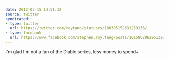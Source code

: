 ```yaml
---
date: 2012-03-15 14:51:12
source: twitter
syndicated:
- type: twitter
  url: https://twitter.com/roytang/statuses/180305152631259136/
- type: facebook
  url: https://www.facebook.com/stephen.roy.tang/posts/10150620629513912
---
```


I'm glad I'm not a fan of the Diablo series, less money to spend~
